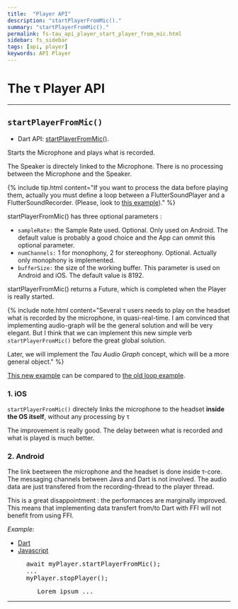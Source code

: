 ```yaml
---
title:  "Player API"
description: "startPlayerFromMic()."
summary: "startPlayerFromMic()."
permalink: fs-tau_api_player_start_player_from_mic.html
sidebar: fs_sidebar
tags: [api, player]
keywords: API Player
---
```

# The &tau; Player API

-----------------------------------------------------------------------------------------------------------------

## `startPlayerFromMic()`

- Dart API: [startPlayerFromMic()](pages/flutter-sound/api/player/FlutterSoundPlayer/startPlayerFromMic.html).

Starts the Microphone and plays what is recorded.

The Speaker is directely linked to the Microphone.
There is no processing between the Microphone and the Speaker.

{% include tip.html content="If you want to process the data before playing them, actually you must define a loop between a FlutterSoundPlayer and a FlutterSoundRecorder.
(Please, look to [this example](pages/flutter-sound/api/topics/flutter_sound_examples_play_from_mic.html))." %}

startPlayerFromMic() has three optional parameters :

- `sampleRate:` the Sample Rate used. Optional. Only used on Android. The default value is probably a good choice and the App can ommit this optional parameter.
- `numChannels:` 1 for monophony, 2 for stereophony. Optional. Actually only monophony is implemented.
- `bufferSize:` the size of the working buffer. This parameter is used on Android and iOS. The default value is 8192.

startPlayerFromMic() returns a Future, which is completed when the Player is really started.

{% include note.html content="Several τ users needs to play on the headset what is recorded by the microphone, in quasi-real-time.
I am convinced that implementing audio-graph will be the general solution and will be very elegant.
But I think that we can implement this new simple verb `startPlayerFromMic()` before the great global solution.

Later, we will implement the _Tau Audio Graph_ concept, which will be a more general object." %}

[This new example](http://www.canardoux.xyz/tau_sound/doc/pages/flutter-sound/api/topics/flutter_sound_examples_play_from_mic.html) can be compared to [the old loop example](http://www.canardoux.xyz/tau_sound/doc/pages/flutter-sound/api/topics/flutter_sound_examples_stream_loop.html).

### 1. iOS

`startPlayerFromMic()` directely links the microphone to the headset **inside the OS itself**, without any processing by &tau;

The improvement is really good. The delay between what is recorded and what is played is much better.

### 2. Android

The link beetween the microphone and the headset is done inside &tau;-core.
The messaging channels between Java and Dart is not involved. The audio data are just transfered from the recording-thread to the player thread.

This is a great disappointment : the performances are marginally improved.
This means that implementing data transfert from/to Dart with FFI will not benefit from using FFI.


*Example:*
<ul id="profileTabs" class="nav nav-tabs">
    <li class="active"><a href="#dart" data-toggle="tab">Dart</a></li>
    <li><a href="#javascript" data-toggle="tab">Javascript</a></li>
</ul>
<div class="tab-content">

<div role="tabpanel" class="tab-pane active" id="dart">

<pre>
     await myPlayer.startPlayerFromMic();
     ...
     myPlayer.stopPlayer();
</pre>

</div>

<div role="tabpanel" class="tab-pane" id="javascript">
<pre>
        Lorem ipsum ...
</pre>
</div>

</div>

--------------------------------------------------------------------------------------------------------------------------------
